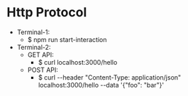 # Http Protocol

- Terminal-1:
  - \$ npm run start-interaction
- Terminal-2:
  - GET API:
    - \$ curl localhost:3000/hello
  - POST API:
    - \$ curl --header "Content-Type: application/json" localhost:3000/hello --data '{"foo": "bar"}'
